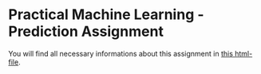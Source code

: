 # Practical Machine Learning - Prediction Assignment

You will find all necessary informations about this assignment in [this html-file](https://smileyl.sharepoint.com/sites/sbb/b/b8/_layouts/15/guestaccess.aspx?docid=09d1c2149c4e043c1a1c9f3aa4457af7f&authkey=AWfE-c3vvYTSZqKFod1VXvQ).
